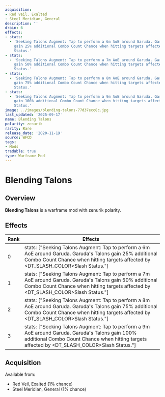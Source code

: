```yaml
---
acquisition:
- Red Veil, Exalted
- Steel Meridian, General
description: ''
drain: 6
effects:
- stats:
  - 'Seeking Talons Augment: Tap to perform a 6m AoE around Garuda. Garuda''s Talons
    gain 25% additional Combo Count Chance when hitting targets affected by <DT_SLASH_COLOR>Slash
    Status.'
- stats:
  - 'Seeking Talons Augment: Tap to perform a 7m AoE around Garuda. Garuda''s Talons
    gain 50% additional Combo Count Chance when hitting targets affected by <DT_SLASH_COLOR>Slash
    Status.'
- stats:
  - 'Seeking Talons Augment: Tap to perform a 8m AoE around Garuda. Garuda''s Talons
    gain 75% additional Combo Count Chance when hitting targets affected by <DT_SLASH_COLOR>Slash
    Status.'
- stats:
  - 'Seeking Talons Augment: Tap to perform a 9m AoE around Garuda. Garuda''s Talons
    gain 100% additional Combo Count Chance when hitting targets affected by <DT_SLASH_COLOR>Slash
    Status.'
image: ../images/blending-talons-77d37ecc8c.jpg
last_updated: '2025-09-17'
name: Blending Talons
polarity: zenurik
rarity: Rare
release_date: '2020-11-19'
source: WFCD
tags:
- Mods
tradable: true
type: Warframe Mod
---
```


# Blending Talons

## Overview

**Blending Talons** is a warframe mod with zenurik polarity.

## Effects

| Rank | Effects |
|------|----------|
| 0 | stats: ["Seeking Talons Augment: Tap to perform a 6m AoE around Garuda. Garuda's Talons gain 25% additional Combo Count Chance when hitting targets affected by <DT_SLASH_COLOR>Slash Status."] |
| 1 | stats: ["Seeking Talons Augment: Tap to perform a 7m AoE around Garuda. Garuda's Talons gain 50% additional Combo Count Chance when hitting targets affected by <DT_SLASH_COLOR>Slash Status."] |
| 2 | stats: ["Seeking Talons Augment: Tap to perform a 8m AoE around Garuda. Garuda's Talons gain 75% additional Combo Count Chance when hitting targets affected by <DT_SLASH_COLOR>Slash Status."] |
| 3 | stats: ["Seeking Talons Augment: Tap to perform a 9m AoE around Garuda. Garuda's Talons gain 100% additional Combo Count Chance when hitting targets affected by <DT_SLASH_COLOR>Slash Status."] |

## Acquisition

Available from:
- Red Veil, Exalted (1% chance)
- Steel Meridian, General (1% chance)


